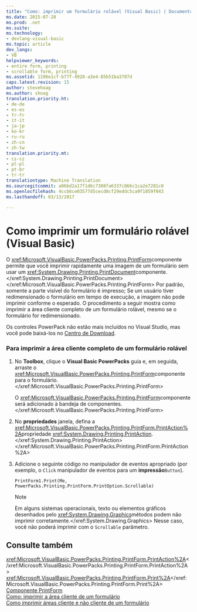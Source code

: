 ```yaml
---
title: "Como: imprimir um formulário rolável (Visual Basic) | Documentos do Microsoft"
ms.date: 2015-07-20
ms.prod: .net
ms.suite: 
ms.technology:
- devlang-visual-basic
ms.topic: article
dev_langs:
- VB
helpviewer_keywords:
- entire form, printing
- scrollable form, printing
ms.assetid: 1196e1cf-b77f-4928-a3e4-85b51ba3787d
caps.latest.revision: 15
author: stevehoag
ms.author: shoag
translation.priority.ht:
- de-de
- es-es
- fr-fr
- it-it
- ja-jp
- ko-kr
- ru-ru
- zh-cn
- zh-tw
translation.priority.mt:
- cs-cz
- pl-pl
- pt-br
- tr-tr
translationtype: Machine Translation
ms.sourcegitcommit: a06bd2a17f1d6c7308fa6337c866c1ca2e7281c0
ms.openlocfilehash: 4ccb6ce03577d5cecd8cf29eddc5ca9f1859f043
ms.lasthandoff: 03/13/2017

---
```

# <a name="how-to-print-a-scrollable-form-visual-basic"></a>Como imprimir um formulário rolável (Visual Basic)
O <xref:Microsoft.VisualBasic.PowerPacks.Printing.PrintForm>componente permite que você imprimir rapidamente uma imagem de um formulário sem usar um <xref:System.Drawing.Printing.PrintDocument>componente.</xref:System.Drawing.Printing.PrintDocument> </xref:Microsoft.VisualBasic.PowerPacks.Printing.PrintForm> Por padrão, somente a parte visível do formulário é impresso; Se um usuário tiver redimensionado o formulário em tempo de execução, a imagem não pode imprimir conforme o esperado. O procedimento a seguir mostra como imprimir a área cliente completo de um formulário rolável, mesmo se o formulário for redimensionado.  
  
 Os controles PowerPack não estão mais incluídos no Visual Studio, mas você pode baixá-los no [Centro de Download](http://www.microsoft.com/en-us/download/details.aspx?id=25169).  
  
### <a name="to-print-the-complete-client-area-of-a-scrollable-form"></a>Para imprimir a área cliente completo de um formulário rolável  
  
1.  No **Toolbox**, clique o **Visual Basic PowerPacks** guia e, em seguida, arraste o <xref:Microsoft.VisualBasic.PowerPacks.Printing.PrintForm>componente para o formulário.</xref:Microsoft.VisualBasic.PowerPacks.Printing.PrintForm>  
  
     O <xref:Microsoft.VisualBasic.PowerPacks.Printing.PrintForm>componente será adicionado à bandeja de componentes.</xref:Microsoft.VisualBasic.PowerPacks.Printing.PrintForm>  
  
2.  No **propriedades** janela, defina a <xref:Microsoft.VisualBasic.PowerPacks.Printing.PrintForm.PrintAction%2A>propriedade <xref:System.Drawing.Printing.PrintAction>.</xref:System.Drawing.Printing.PrintAction> </xref:Microsoft.VisualBasic.PowerPacks.Printing.PrintForm.PrintAction%2A>  
  
3.  Adicione o seguinte código no manipulador de eventos apropriado (por exemplo, o `Click` manipulador de eventos para um **impressão**`Button`).  
  
    ```  
    PrintForm1.Print(Me, PowerPacks.Printing.PrintForm.PrintOption.Scrollable)  
    ```  
  
    > [!NOTE]
    >  Em alguns sistemas operacionais, texto ou elementos gráficos desenhados pelo <xref:System.Drawing.Graphics>métodos podem não imprimir corretamente.</xref:System.Drawing.Graphics> Nesse caso, você não poderá imprimir com o `Scrollable` parâmetro.  
  
## <a name="see-also"></a>Consulte também  
 <xref:Microsoft.VisualBasic.PowerPacks.Printing.PrintForm.PrintAction%2A></xref:Microsoft.VisualBasic.PowerPacks.Printing.PrintForm.PrintAction%2A>   
 <xref:Microsoft.VisualBasic.PowerPacks.Printing.PrintForm.Print%2A></xref:Microsoft.VisualBasic.PowerPacks.Printing.PrintForm.Print%2A>   
 [Componente PrintForm](../../../visual-basic/developing-apps/printing/printform-component.md)   
 [Como: imprimir a área cliente de um formulário](../../../visual-basic/developing-apps/printing/how-to-print-the-client-area-of-a-form.md)   
 [Como imprimir áreas cliente e não cliente de um formulário](../../../visual-basic/developing-apps/printing/how-to-print-client-and-non-client-areas-of-a-form.md)
